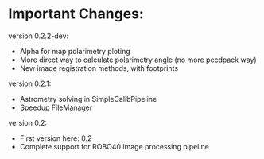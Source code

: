 # Important Changes:

version 0.2.2-dev:
  - Alpha for map polarimetry ploting
  - More direct way to calculate polarimetry angle (no more pccdpack way)
  - New image registration methods, with footprints

version 0.2.1:
  - Astrometry solving in SimpleCalibPipeline
  - Speedup FileManager

version 0.2:
  - First version here: 0.2
  - Complete support for ROBO40 image processing pipeline
